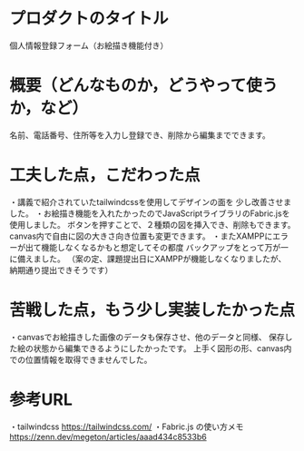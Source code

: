 # プロダクトのタイトル
  個人情報登録フォーム（お絵描き機能付き）

# 概要（どんなものか，どうやって使うか，など）
  名前、電話番号、住所等を入力し登録でき、削除から編集までできます。
  
# 工夫した点，こだわった点
  ・講義で紹介されていたtailwindcssを使用してデザインの面を
    少し改善させました。
  ・お絵描き機能を入れたかったのでJavaScriptライブラリのFabric.jsを使用しました。
    ボタンを押すことで、２種類の図を挿入でき、削除もできます。
    canvas内で自由に図の大きさ向き位置も変更できます。
  ・またXAMPPにエラーが出て機能しなくなるかもと想定してその都度
    バックアップをとって万が一に備えました。
    （案の定、課題提出日にXAMPPが機能しなくなりましたが、
      納期通り提出できそうです）

# 苦戦した点，もう少し実装したかった点
  ・canvasでお絵描きした画像のデータも保存させ、他のデータと同様、
    保存した絵の状態から編集できるようにしたかったです。
    上手く図形の形、canvas内での位置情報を取得できませんでした。

# 参考URL
  ・tailwindcss
  https://tailwindcss.com/
  ・Fabric.js の使い方メモ
  https://zenn.dev/megeton/articles/aaad434c8533b6




